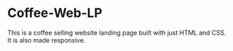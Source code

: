 # Coffee-Web-LP
This is a coffee selling website landing page built with just HTML and CSS. It is also made responsive.

